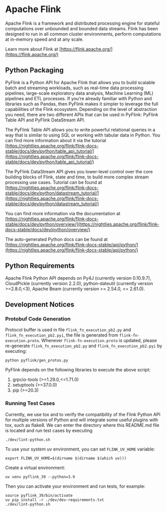 # Apache Flink

Apache Flink is a framework and distributed processing engine for stateful computations over unbounded and bounded data streams. Flink has been designed to run in all common cluster environments, perform computations at in-memory speed and at any scale.

Learn more about Flink at [https://flink.apache.org/](https://flink.apache.org/)

## Python Packaging

PyFlink is a Python API for Apache Flink that allows you to build scalable batch and streaming workloads,
such as real-time data processing pipelines, large-scale exploratory data analysis, Machine Learning (ML)
pipelines and ETL processes. If you’re already familiar with Python and libraries such as Pandas,
then PyFlink makes it simpler to leverage the full capabilities of the Flink ecosystem.
Depending on the level of abstraction you need, there are two different APIs that can be used in PyFlink: PyFlink Table API and PyFlink DataStream API.

The PyFlink Table API allows you to write powerful relational queries in a way that is similar to
using SQL or working with tabular data in Python. You can find more information about it via the tutorial
[https://nightlies.apache.org/flink/flink-docs-stable/docs/dev/python/table_api_tutorial/](https://nightlies.apache.org/flink/flink-docs-stable/docs/dev/python/table_api_tutorial/)

The PyFlink DataStream API gives you lower-level control over the core building blocks of Flink,
state and time, to build more complex stream processing use cases.
Tutorial can be found at [https://nightlies.apache.org/flink/flink-docs-stable/docs/dev/python/datastream_tutorial/](https://nightlies.apache.org/flink/flink-docs-stable/docs/dev/python/datastream_tutorial/)

You can find more information via the documentation at [https://nightlies.apache.org/flink/flink-docs-stable/docs/dev/python/overview/](https://nightlies.apache.org/flink/flink-docs-stable/docs/dev/python/overview/)

The auto-generated Python docs can be found at [https://nightlies.apache.org/flink/flink-docs-stable/api/python/](https://nightlies.apache.org/flink/flink-docs-stable/api/python/)

## Python Requirements

Apache Flink Python API depends on Py4J (currently version 0.10.9.7), CloudPickle (currently version 2.2.0), python-dateutil (currently version >=2.8.0,<3), Apache Beam (currently version >= 2.54.0, <= 2.61.0).

## Development Notices

### Protobuf Code Generation

Protocol buffer is used in file `flink_fn_execution_pb2.py` and `flink_fn_execution_pb2.pyi`, the file is generated from `flink-fn-execution.proto`. Whenever `flink-fn-execution.proto` is updated, please re-generate `flink_fn_execution_pb2.py` and `flink_fn_execution_pb2.pyi` by executing:

```
python pyflink/gen_protos.py
```

PyFlink depends on the following libraries to execute the above script:
1. grpcio-tools (>=1.29.0,<=1.71.0)
2. setuptools (>=37.0.0)
3. pip (>=20.3)

### Running Test Cases

Currently, we use tox and to verify the compatibility of the Flink Python API for multiple versions of Python and will integrate some useful plugins with tox, such as flake8.
We can enter the directory where this README.md file is located and run test cases by executing

```
./dev/lint-python.sh
```

To use your system uv environment, you can set `FLINK_UV_HOME` variable:

```shell
export FLINK_UV_HOME=$(dirname $(dirname $(which uv)))
```

Create a virtual environment:
```shell
uv venv pyflink_39 --python=3.9
```

Then you can activate your environment and run tests, for example:

```shell
source pyflink_39/bin/activate
uv pip install -r ./dev/dev-requirements.txt
./dev/lint-python.sh
```
